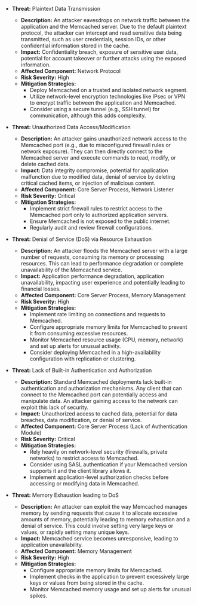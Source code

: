 * **Threat:** Plaintext Data Transmission
    * **Description:** An attacker eavesdrops on network traffic between the application and the Memcached server. Due to the default plaintext protocol, the attacker can intercept and read sensitive data being transmitted, such as user credentials, session IDs, or other confidential information stored in the cache.
    * **Impact:** Confidentiality breach, exposure of sensitive user data, potential for account takeover or further attacks using the exposed information.
    * **Affected Component:** Network Protocol
    * **Risk Severity:** High
    * **Mitigation Strategies:**
        * Deploy Memcached on a trusted and isolated network segment.
        * Utilize network-level encryption technologies like IPsec or VPN to encrypt traffic between the application and Memcached.
        * Consider using a secure tunnel (e.g., SSH tunnel) for communication, although this adds complexity.

* **Threat:** Unauthorized Data Access/Modification
    * **Description:** An attacker gains unauthorized network access to the Memcached port (e.g., due to misconfigured firewall rules or network exposure). They can then directly connect to the Memcached server and execute commands to read, modify, or delete cached data.
    * **Impact:** Data integrity compromise, potential for application malfunction due to modified data, denial of service by deleting critical cached items, or injection of malicious content.
    * **Affected Component:** Core Server Process, Network Listener
    * **Risk Severity:** Critical
    * **Mitigation Strategies:**
        * Implement strict firewall rules to restrict access to the Memcached port only to authorized application servers.
        * Ensure Memcached is not exposed to the public internet.
        * Regularly audit and review firewall configurations.

* **Threat:** Denial of Service (DoS) via Resource Exhaustion
    * **Description:** An attacker floods the Memcached server with a large number of requests, consuming its memory or processing resources. This can lead to performance degradation or complete unavailability of the Memcached service.
    * **Impact:** Application performance degradation, application unavailability, impacting user experience and potentially leading to financial losses.
    * **Affected Component:** Core Server Process, Memory Management
    * **Risk Severity:** High
    * **Mitigation Strategies:**
        * Implement rate limiting on connections and requests to Memcached.
        * Configure appropriate memory limits for Memcached to prevent it from consuming excessive resources.
        * Monitor Memcached resource usage (CPU, memory, network) and set up alerts for unusual activity.
        * Consider deploying Memcached in a high-availability configuration with replication or clustering.

* **Threat:** Lack of Built-in Authentication and Authorization
    * **Description:** Standard Memcached deployments lack built-in authentication and authorization mechanisms. Any client that can connect to the Memcached port can potentially access and manipulate data. An attacker gaining access to the network can exploit this lack of security.
    * **Impact:** Unauthorized access to cached data, potential for data breaches, data modification, or denial of service.
    * **Affected Component:** Core Server Process (Lack of Authentication Module)
    * **Risk Severity:** Critical
    * **Mitigation Strategies:**
        * Rely heavily on network-level security (firewalls, private networks) to restrict access to Memcached.
        * Consider using SASL authentication if your Memcached version supports it and the client library allows it.
        * Implement application-level authorization checks before accessing or modifying data in Memcached.

* **Threat:** Memory Exhaustion leading to DoS
    * **Description:** An attacker can exploit the way Memcached manages memory by sending requests that cause it to allocate excessive amounts of memory, potentially leading to memory exhaustion and a denial of service. This could involve setting very large keys or values, or rapidly setting many unique keys.
    * **Impact:** Memcached service becomes unresponsive, leading to application unavailability.
    * **Affected Component:** Memory Management
    * **Risk Severity:** High
    * **Mitigation Strategies:**
        * Configure appropriate memory limits for Memcached.
        * Implement checks in the application to prevent excessively large keys or values from being stored in the cache.
        * Monitor Memcached memory usage and set up alerts for unusual spikes.